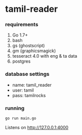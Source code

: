 # tamil-reader

### requirements
1. Go 1.7+ 
2. bash
3. gs (ghostscript)
4. gm (graphicsmagick)
5. tesseract 4.0 with eng & ta data
6. postgres
 

### database settings
* name: tamil_reader
* user: tamil
* pass: tamilrocks

### running
```
go run main.go
```
Listens on http://127.0.0.1:4000



